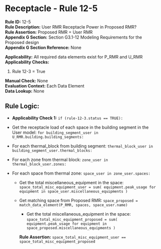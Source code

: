 
# Receptacle - Rule 12-5

**Rule ID:** 12-5  
**Rule Description:** User RMR Receptacle Power in Proposed RMR?  
**Rule Assertion:** Proposed RMR = User RMR  
**Appendix G Section:** Section G3.1-12 Modeling Requirements for the Proposed design  
**Appendix G Section Reference:** None  

**Applicability:** All required data elements exist for P_RMR and U_RMR  
**Applicability Checks:**  

  1. Rule 12-3 = True  

**Manual Check:** None  
**Evaluation Context:** Each Data Element  
**Data Lookup:** None  

## Rule Logic:  

- **Applicability Check 1:** ```if (rule-12-3.status == TRUE):```
- Get the receptacle load of each space in the building segment in the User model: ```for building_segment_user in U_RMR.building.building_segments:```  

- For each thermal_block from building segment: ```thermal_block_user in building_segment_user.thermal_blocks:```  

- For each zone from thermal block: ```zone_user in thermal_block_user.zones:```  

- For each space from thermal zone: ```space_user in zone_user.spaces:```  

  - Get the total miscellaneous_equipment in the space: ```space_total_misc_equipment_user = sum( equipment.peak_usage for equipment in space_user.miscellaneous_equipments )```  

  - Get matching space from Proposed RMR: ```space_proposed = match_data_element(P_RMR, spaces, space_user.name)```  

    - Get the total miscellaneous_equipment in the space: ```space_total_misc_equipment_proposed = sum( equipment.peak_usage for equipment in space_proposed.miscellaneous_equipments )```  

    **Rule Assertion:** ```space_total_misc_equipment_user == space_total_misc_equipment_proposed```  
